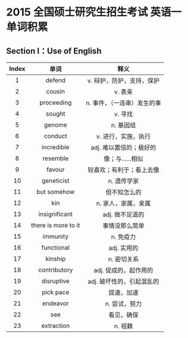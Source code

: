 # 2015 全国硕士研究生招生考试 英语一 单词积累

## Section I：Use of English

| Index |        单词         |            释义             |
| :---: | :-----------------: | :-------------------------: |
|   1   |       defend        |  v. 辩护，防护，支持，保护  |
|   2   |       cousin        |           v. 表亲           |
|   3   |     proceeding      | n. 事件，（一连串）发生的事 |
|   4   |       sought        |           v. 寻找           |
|   5   |       genome        |          n. 基因组          |
|   6   |       conduct       |     v. 进行，实施，执行     |
|   7   |     incredible      |   adj. 难以置信的；极好的   |
|   8   |      resemble       |      像；与......相似       |
|   9   |       favour        |  较喜欢；有利于；看上去像   |
|  10   |     geneticist      |         n. 遗传学家         |
|  11   |     but somehow     |        但不知怎么的         |
|  12   |         kin         |     n. 家人，家属，亲属     |
|  13   |    insignificant    |       adj. 微不足道的       |
|  14   | there is more to it |       事情没那么简单        |
|  15   |      immunity       |          n. 免疫力          |
|  16   |     functional      |         adj. 实用的         |
|  17   |       kinship       |         n. 密切关系         |
|  18   |    contributory     |    adj. 促成的，起作用的    |
|  19   |     disruptive      |  adj. 破坏性的，引起混乱的  |
|  20   |      pick pace      |         提速，加速          |
|  21   |      endeavor       |        n. 尝试，努力        |
|  22   |         see         |         看见，确保          |
|  23   |     extraction      |           n. 祖籍           |

